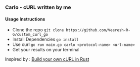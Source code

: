 ### Carlo - cURL written by me

#### Usage Instructions
- Clone the repo ```git clone https://github.com/Veeresh-R-G/custom_curl_go ```
- Install Dependencies ```go install```
- Use curl ```go run main.go carlo <protocol-name> <url-name>```
- Get your results on your terminal

Inspired by : [Build your own cURL in Rust](https://dev.to/chaudharypraveen98/build-your-own-curl-rust-5cj6#:~:text=We%20are%20using%20the%20Builder%20pattern%20for%20our%20CLI%20tool.&text=Firstly%2C%20we%20have%20to%20define,one%20positional%20required%20argument%20url.)
